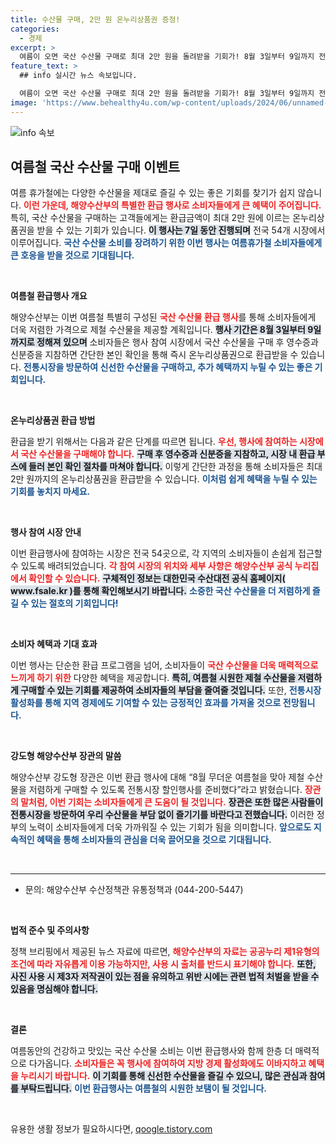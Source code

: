```yaml
---
title: 수산물 구매, 2만 원 온누리상품권 증정!
categories:
  - 경제
excerpt: >
  여름이 오면 국산 수산물 구매로 최대 2만 원을 돌려받을 기회가! 8월 3일부터 9일까지 전국 54개 시장에서 온누리상품권 환급행사가 진행됩니다. 신속한 환급 절차로 무더위를 이겨낼 제철 수산물을 저렴하게 즐겨보세요!
feature_text: >
  ## info 실시간 뉴스 속보입니다.

  여름이 오면 국산 수산물 구매로 최대 2만 원을 돌려받을 기회가! 8월 3일부터 9일까지 전국 54개 시장에서 온누리상품권 환급행사가 진행됩니다. 신속한 환급 절차로 무더위를 이겨낼 제철 수산물을 저렴하게 즐겨보세요!
image: 'https://www.behealthy4u.com/wp-content/uploads/2024/06/unnamed-file.png'
---
```


<p><img src="https://www.behealthy4u.com/wp-content/uploads/2024/06/unnamed-file.png" alt="info 속보" /></p>

<h2 data-ke-size="size26">여름철 국산 수산물 구매 이벤트</h2>

<p data-ke-size="size16">여름 휴가철에는 다양한 수산물을 제대로 즐길 수 있는 좋은 기회를 찾기가 쉽지 않습니다. <b><span style="color: #ee2323;">이런 가운데, 해양수산부의 특별한 환급 행사로 소비자들에게 큰 혜택이 주어집니다.</span></b> 특히, 국산 수산물을 구매하는 고객들에게는 환급금액이 최대 2만 원에 이르는 온누리상품권을 받을 수 있는 기회가 있습니다. <b><span style="background-color: #21538527;">이 행사는 7일 동안 진행되며</span></b> 전국 54개 시장에서 이루어집니다. <b><span style="color: #1a5490;">국산 수산물 소비를 장려하기 위한 이번 행사는 여름휴가철 소비자들에게 큰 호응을 받을 것으로 기대됩니다.</span></b></p>

<p data-ke-size="size16">&nbsp;</p>

<p><b>여름철 환급행사 개요</b></p>

<p data-ke-size="size16">해양수산부는 이번 여름철 특별히 구성된 <b><span style="color: #ee2323;">국산 수산물 환급 행사</span></b>를 통해 소비자들에게 더욱 저렴한 가격으로 제철 수산물을 제공할 계획입니다. <b><span style="background-color: #21538527;">행사 기간은 8월 3일부터 9일까지로 정해져 있으며</span></b> 소비자들은 행사 참여 시장에서 국산 수산물을 구매 후 영수증과 신분증을 지참하면 간단한 본인 확인을 통해 즉시 온누리상품권으로 환급받을 수 있습니다. <b><span style="color: #1a5490;">전통시장을 방문하여 신선한 수산물을 구매하고, 추가 혜택까지 누릴 수 있는 좋은 기회입니다.</span></b></p>

<p data-ke-size="size16">&nbsp;</p>

<p><b>온누리상품권 환급 방법</b></p>

<p data-ke-size="size16">환급을 받기 위해서는 다음과 같은 단계를 따르면 됩니다. <b><span style="color: #ee2323;">우선, 행사에 참여하는 시장에서 국산 수산물을 구매해야 합니다.</span></b> <b><span style="background-color: #21538527;">구매 후 영수증과 신분증을 지참하고, 시장 내 환급 부스에 들러 본인 확인 절차를 마쳐야 합니다.</span></b> 이렇게 간단한 과정을 통해 소비자들은 최대 2만 원까지의 온누리상품권을 환급받을 수 있습니다. <b><span style="color: #1a5490;">이처럼 쉽게 혜택을 누릴 수 있는 기회를 놓치지 마세요.</span></b></p>

<p data-ke-size="size16">&nbsp;</p>

<p><b>행사 참여 시장 안내</b></p>

<p data-ke-size="size16">이번 환급행사에 참여하는 시장은 전국 54곳으로, 각 지역의 소비자들이 손쉽게 접근할 수 있도록 배려되었습니다. <b><span style="color: #ee2323;">각 참여 시장의 위치와 세부 사항은 해양수산부 공식 누리집에서 확인할 수 있습니다.</span></b> <b><span style="background-color: #21538527;">구체적인 정보는 대한민국 수산대전 공식 홈페이지( www.fsale.kr )를 통해 확인해보시기 바랍니다.</span></b> <b><span style="color: #1a5490;">소중한 국산 수산물을 더 저렴하게 즐길 수 있는 절호의 기회입니다!</span></b></p>

<p data-ke-size="size16">&nbsp;</p>

<p><b>소비자 혜택과 기대 효과</b></p>

<p data-ke-size="size16">이번 행사는 단순한 환급 프로그램을 넘어, 소비자들이 <b><span style="color: #ee2323;">국산 수산물을 더욱 매력적으로 느끼게 하기 위한</span></b> 다양한 혜택을 제공합니다. <b><span style="background-color: #21538527;">특히, 여름철 시원한 제철 수산물을 저렴하게 구매할 수 있는 기회를 제공하여 소비자들의 부담을 줄여줄 것입니다.</span></b> 또한, <b><span style="color: #1a5490;">전통시장 활성화를 통해 지역 경제에도 기여할 수 있는 긍정적인 효과를 가져올 것으로 전망됩니다.</span></b></p>

<p data-ke-size="size16">&nbsp;</p>

<p><b>강도형 해양수산부 장관의 말씀</b></p>

<p data-ke-size="size16">해양수산부 강도형 장관은 이번 환급 행사에 대해 “8월 무더운 여름철을 맞아 제철 수산물을 저렴하게 구매할 수 있도록 전통시장 할인행사를 준비했다”라고 밝혔습니다. <b><span style="color: #ee2323;">장관의 말처럼, 이번 기회는 소비자들에게 큰 도움이 될 것입니다.</span></b> <b><span style="background-color: #21538527;">장관은 또한 많은 사람들이 전통시장을 방문하여 우리 수산물을 부담 없이 즐기기를 바란다고 전했습니다.</span></b> 이러한 정부의 노력이 소비자들에게 더욱 가까워질 수 있는 기회가 됨을 의미합니다. <b><span style="color: #1a5490;">앞으로도 지속적인 혜택을 통해 소비자들의 관심을 더욱 끌어모을 것으로 기대됩니다.</span></b></p>

<p data-ke-size="size16">&nbsp;</p>

<hr />

<ul>
    <li>문의: 해양수산부 수산정책관 유통정책과 (044-200-5447)</li>
</ul>

<p data-ke-size="size16">&nbsp;</p>

<p><b>법적 준수 및 주의사항</b></p>

<p data-ke-size="size16">정책 브리핑에서 제공된 뉴스 자료에 따르면, <b><span style="color: #ee2323;">해양수산부의 자료는 공공누리 제1유형의 조건에 따라 자유롭게 이용 가능하지만, 사용 시 출처를 반드시 표기해야 합니다.</span></b> <b><span style="background-color: #21538527;">또한, 사진 사용 시 제3자 저작권이 있는 점을 유의하고 위반 시에는 관련 법적 처벌을 받을 수 있음을 명심해야 합니다.</span></b></p>

<p data-ke-size="size16">&nbsp;</p>

<p><b>결론</b></p>

<p data-ke-size="size16">여름동안의 건강하고 맛있는 국산 수산물 소비는 이번 환급행사와 함께 한층 더 매력적으로 다가옵니다. <b><span style="color: #ee2323;">소비자들은 꼭 행사에 참여하여 지방 경제 활성화에도 이바지하고 혜택을 누리시기 바랍니다.</span></b> <b><span style="background-color: #21538527;">이 기회를 통해 신선한 수산물을 즐길 수 있으니, 많은 관심과 참여를 부탁드립니다.</span></b> <b><span style="color: #1a5490;">이번 환급행사는 여름철의 시원한 보탬이 될 것입니다.</span></b></p>

<p data-ke-size="size16">&nbsp;</p>
유용한 생활 정보가 필요하시다면, <a href="https://qoogle.tistory.com" rel="dofollow">qoogle.tistory.com</a>


